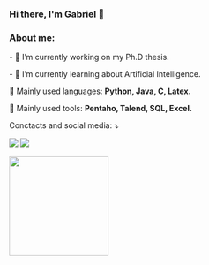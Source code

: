 <h3 align="left"> Hi there, I'm Gabriel 👋 </3>

<h3 align="left">About me:</h3>

<p align="left">
  - 🔭 I’m currently working on my Ph.D thesis.
</p>

<p align="left">
- 🌱 I’m currently learning about Artificial Intelligence.
</p>
  
<p align="left">
  💼 Mainly used languages: <strong>Python, Java, C, Latex.</strong>
</p>

<p align="left">
  💼 Mainly used tools: <strong>Pentaho, Talend, SQL, Excel.</strong>
</p>

<p align="left">
  Conctacts and social media: ⤵️
</p>

<p align="left">
  <a href="mailto:gcovfur@gmail.com">
  <img src="https://img.shields.io/badge/-Gmail-FF0000?style=flat-square&labelColor=FF0000&logo=gmail&logoColor=white&link=gcovfur@gmail.com" /></a>

  <a href="https://www.linkedin.com/in/gabrielcovellofurlanetto/?locale=en_US" alt="Linkedin">
  <img src="https://img.shields.io/badge/-Linkedin-0e76a8?style=flat-square&logo=Linkedin&logoColor=white&link=https://www.linkedin.com/in/gabrielcovellofurlanetto/?locale=en_US" /></a>
</p>  

<!--
**gcovfur/gcovfur** is a ✨ _special_ ✨ repository because its `README.md` (this file) appears on your GitHub profile.

Here are some ideas to get you started:

- 🔭 I’m currently working on...
- 🌱 I’m currently learning ...
- 👯 I’m looking to collaborate on ...
- 🤔 I’m looking for help with ...
- 💬 Ask me about ...
- 📫 How to reach me: ...
- 😄 Pronouns: ...
- ⚡ Fun fact: ...
-->

<img height="180em" src="https://github-readme-stats.vercel.app/api?username=gcovfur&show_icons=true&hide_border=true&&count_private=true&include_all_commits=true" />
